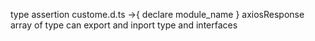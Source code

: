 type assertion 
custome.d.ts ->{
    declare module_name 
}
axiosResponse
array of type
can export and inport type and interfaces